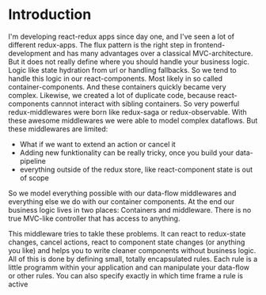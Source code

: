
# Introduction

I'm developing react-redux apps since day one, and I've seen a lot of different redux-apps. The flux pattern is the right step in frontend-development and has many advantages over a classical MVC-architecture. But it does not really define where you should handle your business logic. Logic like state hydration from url or handling fallbacks. So we tend to handle this logic in our react-components. Most likely in so called container-components. And these containers quickly became very complex. Likewise, we created a lot of duplicate code, because react-components cannnot interact with sibling containers. So very powerful redux-middlewares were born like redux-saga or redux-observable. With these awesome middlewares we were able to model complex dataflows. But these middlewares are limited:

- What if we want to extend an action or cancel it
- Adding new funktionality can be really tricky, once you build your data-pipeline
- everything outside of the redux store, like react-component state is out of scope 

So we model everything possible with our data-flow middlewares and everything else we do with our container components. At the end our business logic lives in two places: Containers and middleware. There is no true MVC-like controller that has access to anything.

This middleware tries to takle these problems. It can react to redux-state changes, cancel actions, react to component state changes (or anything you like) and helps you to write cleaner components without business logic.
All of this is done by defining small, totally encapsulated rules. Each rule is a little programm within your application and can manipulate your data-flow or other rules. You can also specify exactly in which time frame a rule is active

